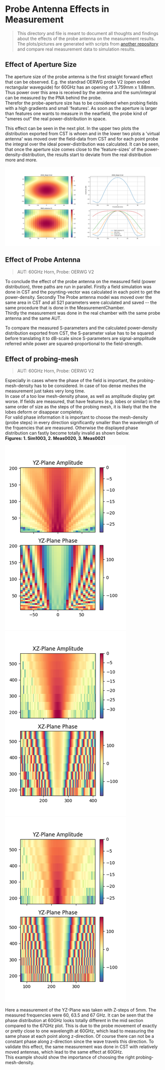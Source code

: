 # Probe Antenna Effects in Measurement
> This directory and file is meant to document all thoughts and findings about the effects of the probe antenna 
> on the measurement results. The plots/pictures are generated with scripts from [another repository](https://github.com/NilsBade/Projektarbeit-E3/tree/master/CST%20Python%20Sim)
> and compare real measurement data to simulation results.

## Effect of Aperture Size
The aperture size of the probe antenna is the first straight forward effect that can be observed.
E.g. the standrad OERWG probe V2 (open ended rectangular waveguide) for 60GHz has an opening of 3.759mm x 1.88mm.
Thus power over this area is received by the antenna and the sum/integral can be measured by the PNA behind the probe.  
Therefor the probe-aperture size has to be considered when probing fields with a high gradients and small 'features'.
As soon as the aperture is larger than features one wants to measure in the nearfield, the probe kind of "smeres out" the
real power-distribution in space.

This effect can be seen in the next plot. In the upper two plots the distribution exported from CST is whoen and in
the lower two plots a 'virtual antenna' was moved over the field-data from CST and for each point probe the integral 
over the ideal power-distribution was calculated. It can be seen, that once the aperture size comes close to the
'feature-sizes' of the power-density-distribution, the results start to deviate from the real distribution more and more.

![ApertureSizeEffect-VirtualAntenna](/docs/Probe%20Antenna%20Effects/Figures/Math_Integral_Probe_effect_at_Z200.png)

## Effect of Probe Antenna
> AUT: 60GHz Horn, Probe: OERWG V2

To conclude the effect of the probe antenna on the measured field (power distribution), three paths are run in parallel.
Firstly a field simulation was done in CST and the poynting-vector was calculated in each point to get the power-density.
Secondly The Probe antenna model was moved over the same area in CST and all S21 parameters were calculated and saved --
the same procedure that is done in the MeasurementChamber.  
Thirdly the measurement was done in the real chamber with the same probe antenna and the same AUT.

To compare the measured S-parameters and the calculated power-density distribution exported from CST, the 
S-parameter value has to be squared before translating it to dB-scale since S-parameters are signal-ampplitude referred
while power are squared-proportional to the field-strength.

## Effect of probing-mesh
> AUT: 60GHz Horn, Probe: OERWG V2

Especially in cases where the phase of the field is important, the probing-mesh-density has to be considered.
In case of too dense meshes the measurement just takes very long time.  
In case of a too low mesh-density phase, as well as amplitude display get worse. If fields are measured, that have 
features (e.g. lobes or similar) in the same order of size as the steps of the probing mesh, it is likely that the
the lobes deform or disappear completely.  
For valid phase information it is important to choose the mesh-density (probe steps) in every direction significantly 
smaller than the wavelength of the frquencies that are measured. Otherwise the displayed phase distribution can
fastly become totally invalid as shown below.  
__Figures: 1. Sim1003, 2. Meas0020, 3. Meas0021__

![ProbingMeshEffect1_Sim1003](/docs/Probe%20Antenna%20Effects/Figures/Sim1003_YZ_Plane_Measurement.png)
![ProbingMeshEffect2_Meas0020](/docs/Probe%20Antenna%20Effects/Figures/Meas0020_XZ_Plane_Measurement.png)
![ProbingMeshEffect3_Meas0021](/docs/Probe%20Antenna%20Effects/Figures/Meas0021_YZ_Plane_Measurement.png)

Here a measurement of the YZ-Plane was taken with Z-steps of 5mm. The measured frequencies were 60, 63.5 and 67 GHz.
It can be seen that the phase distribution at 60GHz looks totally different in the mid section compared to the 67GHz plot.
This is due to the probe movement of exactly or pretty close to one wavelength at 60GHz, which lead to measuring the 
same phase at each point along z-direction. Of course there can not be a constant phase along z-direction since the 
wave travels this direction. To validate this effect, the same measurement was done in CST with relatively moved antennas,
which lead to the same effect at 60GHz.  
This example should show the importance of choosing the right probing-mesh-density.

